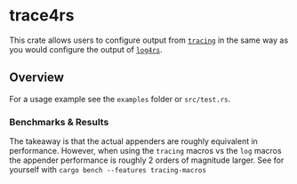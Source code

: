# trace4rs

This crate allows users to configure output from
[`tracing`](docs.rs/tracing) in the same way as you would configure the
output of [`log4rs`](docs.rs/log4rs).

## Overview

For a usage example see the `examples` folder or `src/test.rs`.

### Benchmarks & Results

The takeaway is that the actual appenders are roughly equivalent in
performance. However, when using the `tracing` macros vs the `log` macros
the appender performance is roughly 2 orders of magnitude larger.
See for yourself with `cargo bench --features tracing-macros`
